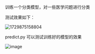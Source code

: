 训练一个分类模型，对一些医学问题进行分类

测试效果如下：

![1729875158804](https://github.com/user-attachments/assets/5b3117c3-c961-4353-a403-33072408776a)

predict.py 可以测试训练好的模型的效果

![image](https://github.com/user-attachments/assets/5d79b5fc-5f3f-4dda-a62e-2cf4119b47a8)
